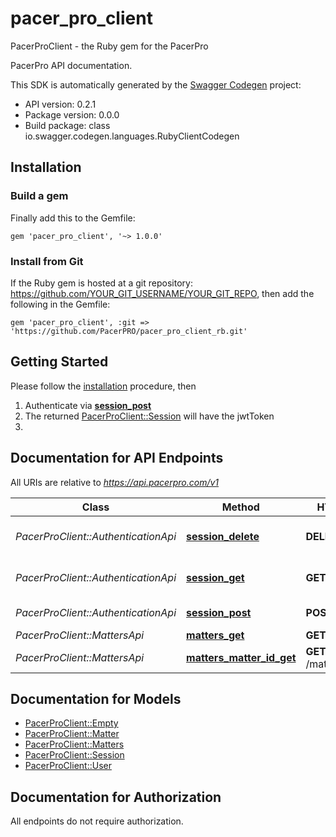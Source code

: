 # pacer_pro_client

PacerProClient - the Ruby gem for the PacerPro

PacerPro API documentation.

This SDK is automatically generated by the [Swagger Codegen](https://github.com/swagger-api/swagger-codegen) project:

- API version: 0.2.1
- Package version: 0.0.0
- Build package: class io.swagger.codegen.languages.RubyClientCodegen

## Installation

### Build a gem

Finally add this to the Gemfile:

    gem 'pacer_pro_client', '~> 1.0.0'

### Install from Git

If the Ruby gem is hosted at a git repository: https://github.com/YOUR_GIT_USERNAME/YOUR_GIT_REPO, then add the following in the Gemfile:

    gem 'pacer_pro_client', :git => 'https://github.com/PacerPRO/pacer_pro_client_rb.git'

## Getting Started

Please follow the [installation](#installation) procedure, then 

1. Authenticate via [**session_post**](docs/AuthenticationApi.md#session_post)
2. The returned [PacerProClient::Session](docs/Session.md) will have the jwtToken
3. 

## Documentation for API Endpoints

All URIs are relative to *https://api.pacerpro.com/v1*

Class | Method | HTTP request | Description
------------ | ------------- | ------------- | -------------
*PacerProClient::AuthenticationApi* | [**session_delete**](docs/AuthenticationApi.md#session_delete) | **DELETE** /session | Revoke all JWT tokens (logout).
*PacerProClient::AuthenticationApi* | [**session_get**](docs/AuthenticationApi.md#session_get) | **GET** /session | Refresh authentication token
*PacerProClient::AuthenticationApi* | [**session_post**](docs/AuthenticationApi.md#session_post) | **POST** /session | Initial authentication.
*PacerProClient::MattersApi* | [**matters_get**](docs/MattersApi.md#matters_get) | **GET** /matters | 
*PacerProClient::MattersApi* | [**matters_matter_id_get**](docs/MattersApi.md#matters_matter_id_get) | **GET** /matters/{matterId} | 


## Documentation for Models

 - [PacerProClient::Empty](docs/Empty.md)
 - [PacerProClient::Matter](docs/Matter.md)
 - [PacerProClient::Matters](docs/Matters.md)
 - [PacerProClient::Session](docs/Session.md)
 - [PacerProClient::User](docs/User.md)


## Documentation for Authorization

 All endpoints do not require authorization.

